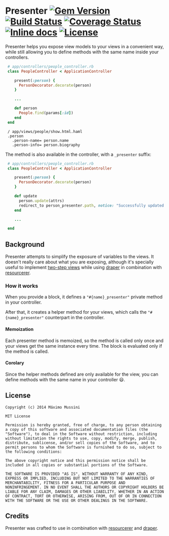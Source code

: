 Presenter [![Gem Version](https://badge.fury.io/rb/presenter_rails.svg)](http://badge.fury.io/rb/presenter_rails) [![Build Status](https://travis-ci.org/ElMassimo/presenter_rails.svg?branch=master)](https://travis-ci.org/ElMassimo/presenter_rails) [![Coverage Status](https://coveralls.io/repos/github/ElMassimo/presenter_rails/badge.svg?branch=master)](https://coveralls.io/github/ElMassimo/presenter_rails?branch=master) [![Inline docs](http://inch-ci.org/github/ElMassimo/presenter_rails.svg)](http://inch-ci.org/github/ElMassimo/presenter_rails) [![License](https://img.shields.io/badge/license-MIT-blue.svg)](https://github.com/ElMassimo/presenter_rails/blob/master/LICENSE.txt)
=====================

Presenter helps you expose view models to your views in a convenient way, while
still allowing you to define methods with the same name inside your controllers.

```ruby
 # app/controllers/people_controller.rb
 class PeopleController < ApplicationController

    present(:person) {
      PersonDecorator.decorate(person)
    }

    ...

    def person
      People.find(params[:id])
    end
 end
```

```haml
 / app/views/people/show.html.haml
 .person
   .person-name= person.name
   .person-info= person.biography
```

The method is also available in the controller, with a `_presenter` suffix:
```ruby
 # app/controllers/people_controller.rb
 class PeopleController < ApplicationController

    present(:person) {
      PersonDecorator.decorate(person)
    }

    def update
      person.update(attrs)
      redirect_to person_presenter.path, notice: "Successfully updated."
    end

    ...

 end
```

## Background
Presenter attempts to simplify the exposure of variables to the views. It doesn't really care
about what you are exposing, although it's specially useful to implement [two-step views](http://martinfowler.com/eaaCatalog/twoStepView.html) while using
[draper](https://github.com/drapergem/draper) in combination with [resourcerer](https://github.com/ElMassimo/resourcerer).

### How it works

When you provide a block, it defines a `"#{name}_presenter"` private method in your controller.

After that, it creates a helper method for your views, which calls the `"#{name}_presenter"` counterpart in the controller.

#### Memoization
Each presenter method is memoized, so the method is called only once and your views get the same instance every time. The block is evaluated only if the method is called.

#### Corolary
Since the helper methods defined are only available for the view, you can define methods with the same name in your controller :smiley:.

License
--------

    Copyright (c) 2014 Máximo Mussini

    MIT License

    Permission is hereby granted, free of charge, to any person obtaining
    a copy of this software and associated documentation files (the
    "Software"), to deal in the Software without restriction, including
    without limitation the rights to use, copy, modify, merge, publish,
    distribute, sublicense, and/or sell copies of the Software, and to
    permit persons to whom the Software is furnished to do so, subject to
    the following conditions:

    The above copyright notice and this permission notice shall be
    included in all copies or substantial portions of the Software.

    THE SOFTWARE IS PROVIDED "AS IS", WITHOUT WARRANTY OF ANY KIND,
    EXPRESS OR IMPLIED, INCLUDING BUT NOT LIMITED TO THE WARRANTIES OF
    MERCHANTABILITY, FITNESS FOR A PARTICULAR PURPOSE AND
    NONINFRINGEMENT. IN NO EVENT SHALL THE AUTHORS OR COPYRIGHT HOLDERS BE
    LIABLE FOR ANY CLAIM, DAMAGES OR OTHER LIABILITY, WHETHER IN AN ACTION
    OF CONTRACT, TORT OR OTHERWISE, ARISING FROM, OUT OF OR IN CONNECTION
    WITH THE SOFTWARE OR THE USE OR OTHER DEALINGS IN THE SOFTWARE.


Credits
--------
Presenter was crafted to use in combination with [resourcerer](https://github.com/ElMassimo/resourcerer) and
[draper](https://github.com/drapergem/draper).
